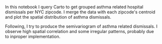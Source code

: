 In this notebook I query Carto to get grouped asthma related hospital dismissals per NYC zipcode. I merge the data with each zipcode's 
centroid and plot the spatial distribution of asthma dismissals. 

Following, I try to produce the semivariogram of asthma related dismissals. I observe high spatial correlation and some irregular patterns,
probably due to inproper implementation.

